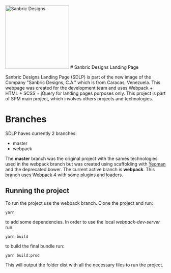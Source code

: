 <img src="http://sanbricdesigns.com.ve/images/logo.png" alt="Sanbric Designs" width="200">
# Sanbric Designs Landing Page

Sanbric Designs Landing Page (SDLP) is part of the new image of the Company "Sanbric Designs, C.A." which is from Caracas, Venezuela.
This webpage was created for the development team and uses Webpack + HTML + SCSS + jQuery for landing pages purposes only. This project is part of SPM main project, which involves others projects and technologies.

# Branches

SDLP haves currently 2 branches:

 - master
 - webpack

 The **master** branch was the original project with the sames technologies used in the webpack branch but was created using scaffolding with [Yeoman](https://yeoman.io/) and the deprecated bower. The current active branch is **webpack**. This branch uses [Webpack 4](https://webpack.js.org/) with some plugins and loaders.

## Running the project

To run the project use the webpack branch.
Clone the project and run:

    yarn
 to add some dependencies.
 In order to use the local *webpack-dev-server* run:
 

    yarn build
to build the final bundle run:

    yarn build:prod
This will output the folder dist with all the necessary files to run the project.


